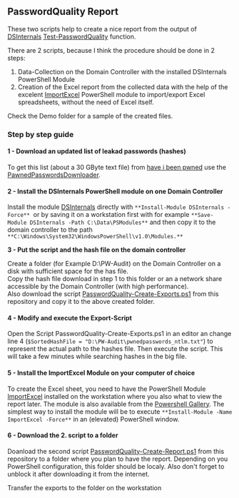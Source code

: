 ## PasswordQuality Report

These two scripts help to create a nice report from the output of [DSInternals](https://github.com/MichaelGrafnetter/DSInternals/blob/master/Documentation/PowerShell/Readme.md) [Test-PasswordQuality](https://www.dsinternals.com/en/auditing-active-directory-password-quality/) function.

There are 2 scripts, because I think the procedure should be done in 2 steps:

1.  Data-Collection on the Domain Controller with the installed DSInternals PowerShell Module
2.  Creation of the Excel report from the collected data with the help of the excelent [ImportExcel](https://github.com/dfinke/ImportExcel) PowerShell module to import/export Excel spreadsheets, without the need of Excel itself. 

Check the Demo folder for a sample of the created files.

### Step by step guide

#### 1 - Download an updated list of leakad passwords (hashes)

To get this list (about a 30 GByte text file) from [have i been pwned](https://haveibeenpwned.com/Passwords) use the [PawnedPasswordsDownloader](https://github.com/HaveIBeenPwned/PwnedPasswordsDownloader).

#### 2 - Install the DSInternals PowerShell module on one Domain Controller

Install the module [DSInternals](https://github.com/MichaelGrafnetter/DSInternals/blob/master/Documentation/PowerShell/Readme.md) directly with `**Install-Module DSInternals -Force**`  or by saving it on a workstation first with for example `**Save-Module DSInternals -Path C:\Data\PSModules**` and then copy it to the domain controller to the path `**C:\Windows\System32\WindowsPowerShell\v1.0\Modules.**`

**3 - Put the script and the hash file on the domain controller**

Create a folder (for Example D:\\PW-Audit) on the Domain Controller on a disk with sufficient space for the has file.   
Copy the hash file download in step 1 to this folder or an a network share accessible by the Domain Controller (with high performance).  
Also download the script [PasswordQuality-Create-Exports.ps1](https://github.com/CamFlyerCH/PasswordQuality_Report/raw/main/PasswordQuality-Create-Exports.ps1) from this repository and copy it to the above created folder.

#### 4 - Modify and execute the Export-Script

Open the Script PasswordQuality-Create-Exports.ps1 in an editor an change line 4 (`$SortedHashFile = "D:\PW-Audit\pwnedpasswords_ntlm.txt"`) to represent the actual path to the hashes file. Then execute the script. This will take a few minutes while searching hashes in the big file.

#### 5 - Install the ImportExcel Module on your computer of choice

To create the Excel sheet, you need to have the PowerShell Module [ImportExcel](https://github.com/dfinke/ImportExcel) installed on the workstation where you also what to view the report later. The module is also available from the [Powershell Gallery](https://www.powershellgallery.com/packages/ImportExcel). The simplest way to install the module will be to execute `**Install-Module -Name ImportExcel -Force**` in an (elevated) PowerShell window.

#### 6 - Download the 2. script to a folder

Doanload the second script [PasswordQuality-Create-Report.ps1](https://github.com/CamFlyerCH/PasswordQuality_Report/raw/main/PasswordQuality-Create-Report.ps1) from this repository to a folder where you plan to have the report. Depending on you PowerShell configuration, this folder should be localy. Also don't forget to unblock it after downloading it from the internet.

Transfer the exports to the folder on the workstation
